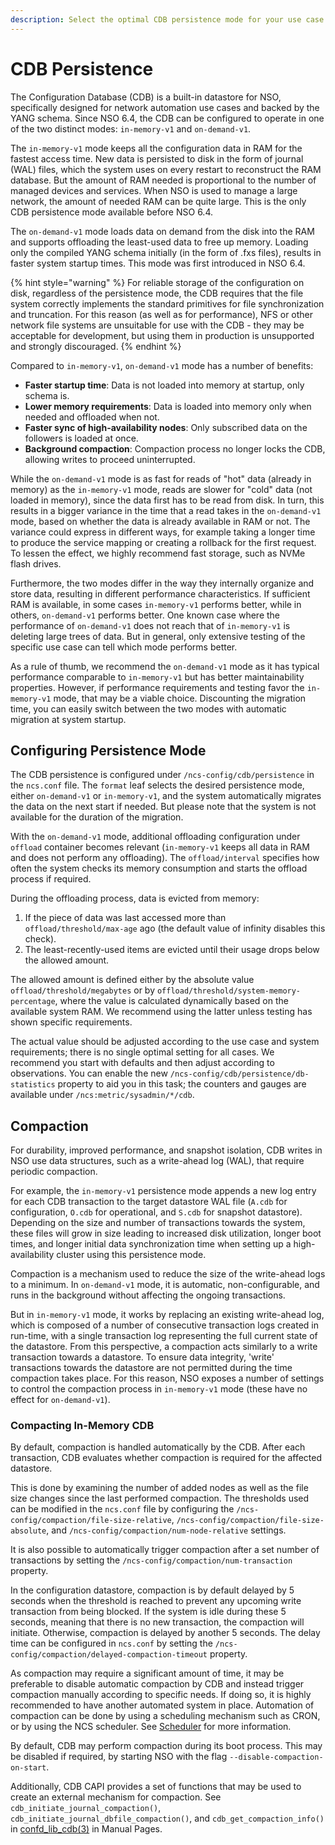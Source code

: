 ```yaml
---
description: Select the optimal CDB persistence mode for your use case.
---
```


# CDB Persistence

The Configuration Database (CDB) is a built-in datastore for NSO, specifically designed for network automation use cases and backed by the YANG schema.
Since NSO 6.4, the CDB can be configured to operate in one of the two distinct modes: `in-memory-v1` and `on-demand-v1`.

The `in-memory-v1` mode keeps all the configuration data in RAM for the fastest access time.
New data is persisted to disk in the form of journal (WAL) files, which the system uses on every restart to reconstruct the RAM database.
But the amount of RAM needed is proportional to the number of managed devices and services.
When NSO is used to manage a large network, the amount of needed RAM can be quite large.
This is the only CDB persistence mode available before NSO 6.4.

The `on-demand-v1` mode loads data on demand from the disk into the RAM and supports offloading the least-used data to free up memory.
Loading only the compiled YANG schema initially (in the form of .fxs files), results in faster system startup times.
This mode was first introduced in NSO 6.4.

{% hint style="warning" %}
For reliable storage of the configuration on disk, regardless of the persistence mode, the CDB requires that the file system correctly implements the standard primitives for file synchronization and truncation. For this reason (as well as for performance), NFS or other network file systems are unsuitable for use with the CDB - they may be acceptable for development, but using them in production is unsupported and strongly discouraged.
{% endhint %}

Compared to `in-memory-v1`, `on-demand-v1` mode has a number of benefits:

  * **Faster startup time**: Data is not loaded into memory at startup, only schema is.
  * **Lower memory requirements**: Data is loaded into memory only when needed and offloaded when not.
  * **Faster sync of high-availability nodes**: Only subscribed data on the followers is loaded at once.
  * **Background compaction**: Compaction process no longer locks the CDB, allowing writes to proceed uninterrupted.

While the `on-demand-v1` mode is as fast for reads of "hot" data (already in memory) as the `in-memory-v1` mode, reads are slower for "cold" data (not loaded in memory), since the data first has to be read from disk.
In turn, this results in a bigger variance in the time that a read takes in the `on-demand-v1` mode, based on whether the data is already available in RAM or not.
The variance could express in different ways, for example taking a longer time to produce the service mapping or creating a rollback for the first request.
To lessen the effect, we highly recommend fast storage, such as NVMe flash drives.

Furthermore, the two modes differ in the way they internally organize and store data, resulting in different performance characteristics.
If sufficient RAM is available, in some cases `in-memory-v1` performs better, while in others, `on-demand-v1` performs better.
One known case where the performance of `on-demand-v1` does not reach that of `in-memory-v1` is deleting large trees of data.
But in general, only extensive testing of the specific use case can tell which mode performs better.

As a rule of thumb, we recommend the `on-demand-v1` mode as it has typical performance comparable to `in-memory-v1` but has better maintainability properties.
However, if performance requirements and testing favor the `in-memory-v1` mode, that may be a viable choice.
Discounting the migration time, you can easily switch between the two modes with automatic migration at system startup.

## Configuring Persistence Mode

The CDB persistence is configured under `/ncs-config/cdb/persistence` in the `ncs.conf` file.
The `format` leaf selects the desired persistence mode, either `on-demand-v1` or `in-memory-v1`, and the system automatically migrates the data on the next start if needed.
But please note that the system is not available for the duration of the migration.

With the `on-demand-v1` mode, additional offloading configuration under `offload` container becomes relevant (`in-memory-v1` keeps all data in RAM and does not perform any offloading).
The `offload/interval` specifies how often the system checks its memory consumption and starts the offload process if required.

During the offloading process, data is evicted from memory:

  1. If the piece of data was last accessed more than `offload/threshold/max-age` ago (the default value of infinity disables this check).
  2. The least-recently-used items are evicted until their usage drops below the allowed amount.

The allowed amount is defined either by the absolute value `offload/threshold/megabytes` or by `offload/threshold/system-memory-percentage`, where the value is calculated dynamically based on the available system RAM.
We recommend using the latter unless testing has shown specific requirements.

The actual value should be adjusted according to the use case and system requirements; there is no single optimal setting for all cases. We recommend you start with defaults and then adjust according to observations.
You can enable the new `/ncs-config/cdb/persistence/db-statistics` property to aid you in this task; the counters and gauges are available under `/ncs:metric/sysadmin/*/cdb`.

## Compaction

For durability, improved performance, and snapshot isolation, CDB writes in NSO use data structures, such as a write-ahead log (WAL), that require periodic compaction.

For example, the `in-memory-v1` persistence mode appends a new log entry for each CDB transaction to the target datastore WAL file (`A.cdb` for configuration, `O.cdb` for operational, and `S.cdb` for snapshot datastore). Depending on the size and number of transactions towards the system, these files will grow in size leading to increased disk utilization, longer boot times, and longer initial data synchronization time when setting up a high-availability cluster using this persistence mode.

Compaction is a mechanism used to reduce the size of the write-ahead logs to a minimum. In `on-demand-v1` mode, it is automatic, non-configurable, and runs in the background without affecting the ongoing transactions.

But in `in-memory-v1` mode, it works by replacing an existing write-ahead log, which is composed of a number of consecutive transaction logs created in run-time, with a single transaction log representing the full current state of the datastore. From this perspective, a compaction acts similarly to a write transaction towards a datastore. To ensure data integrity, 'write' transactions towards the datastore are not permitted during the time compaction takes place.
For this reason, NSO exposes a number of settings to control the compaction process in `in-memory-v1` mode (these have no effect for `on-demand-v1`).

### Compacting In-Memory CDB

By default, compaction is handled automatically by the CDB. After each transaction, CDB evaluates whether compaction is required for the affected datastore.

This is done by examining the number of added nodes as well as the file size changes since the last performed compaction. The thresholds used can be modified in the `ncs.conf` file by configuring the `/ncs-config/compaction/file-size-relative`, `/ncs-config/compaction/file-size-absolute`, and `/ncs-config/compaction/num-node-relative` settings.

It is also possible to automatically trigger compaction after a set number of transactions by setting the `/ncs-config/compaction/num-transaction` property.

In the configuration datastore, compaction is by default delayed by 5 seconds when the threshold is reached to prevent any upcoming write transaction from being blocked. If the system is idle during these 5 seconds, meaning that there is no new transaction, the compaction will initiate. Otherwise, compaction is delayed by another 5 seconds. The delay time can be configured in `ncs.conf` by setting the `/ncs-config/compaction/delayed-compaction-timeout` property.

As compaction may require a significant amount of time, it may be preferable to disable automatic compaction by CDB and instead trigger compaction manually according to specific needs. If doing so, it is highly recommended to have another automated system in place.
Automation of compaction can be done by using a scheduling mechanism such as CRON, or by using the NCS scheduler. See [Scheduler](../../development/connected-topics/scheduler.md) for more information.

By default, CDB may perform compaction during its boot process. This may be disabled if required, by starting NSO with the flag `--disable-compaction-on-start`.

Additionally, CDB CAPI provides a set of functions that may be used to create an external mechanism for compaction. See `cdb_initiate_journal_compaction()`, `cdb_initiate_journal_dbfile_compaction()`, and `cdb_get_compaction_info()` in [confd\_lib\_cdb(3)](https://developer.cisco.com/docs/nso-api-6.4/ncs-man-pages-volume-3/#man.3.confd\_lib\_cdb) in Manual Pages.
